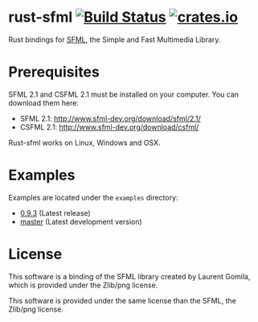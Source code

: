 rust-sfml [![Build Status](https://api.travis-ci.org/jeremyletang/rust-sfml.png?branch=master)](https://travis-ci.org/jeremyletang/rust-sfml) [![crates.io](http://meritbadge.herokuapp.com/sfml)](https://crates.io/crates/sfml)
=========

Rust bindings for [SFML](http://www.sfml-dev.org), the Simple and Fast Multimedia Library.

Prerequisites
=============

SFML 2.1 and CSFML 2.1 must be installed on your computer. You can download them here:

- SFML 2.1: http://www.sfml-dev.org/download/sfml/2.1/
- CSFML 2.1: http://www.sfml-dev.org/download/csfml/

Rust-sfml works on Linux, Windows and OSX.

Examples
=============
Examples are located under the `examples` directory:

- [0.9.3](https://github.com/jeremyletang/rust-sfml/tree/v0.9.3/examples) (Latest release)
- [master](https://github.com/jeremyletang/rust-sfml/tree/master/examples) (Latest development version)

License
=======

This software is a binding of the SFML library created by Laurent Gomila, which is provided under the Zlib/png license.

This software is provided under the same license than the SFML, the Zlib/png license.

